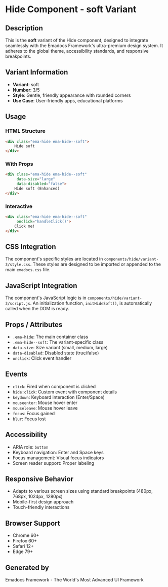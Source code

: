 # Hide Component - soft Variant

## Description
This is the **soft** variant of the Hide component, designed to integrate seamlessly with the Emadocs Framework's ultra-premium design system. It adheres to the global theme, accessibility standards, and responsive breakpoints.

## Variant Information
- **Variant**: soft
- **Number**: 3/5
- **Style**: Gentle, friendly appearance with rounded corners
- **Use Case**: User-friendly apps, educational platforms

## Usage

### HTML Structure
```html
<div class="ema-hide ema-hide--soft">
    Hide soft
</div>
```

### With Props
```html
<div class="ema-hide ema-hide--soft" 
     data-size="large" 
     data-disabled="false">
    Hide soft (Enhanced)
</div>
```

### Interactive
```html
<div class="ema-hide ema-hide--soft" 
     onclick="handleClick()">
    Click me!
</div>
```

## CSS Integration
The component's specific styles are located in `components/hide/variant-3/style.css`. These styles are designed to be imported or appended to the main `emadocs.css` file.

## JavaScript Integration
The component's JavaScript logic is in `components/hide/variant-3/script.js`. An initialization function, `initHideSoft()`, is automatically called when the DOM is ready.

## Props / Attributes
- `.ema-hide`: The main container class
- `.ema-hide--soft`: The variant-specific class
- `data-size`: Size variant (small, medium, large)
- `data-disabled`: Disabled state (true/false)
- `onclick`: Click event handler

## Events
- `click`: Fired when component is clicked
- `hide:click`: Custom event with component details
- `keydown`: Keyboard interaction (Enter/Space)
- `mouseenter`: Mouse hover enter
- `mouseleave`: Mouse hover leave
- `focus`: Focus gained
- `blur`: Focus lost

## Accessibility
- ARIA role: `button`
- Keyboard navigation: Enter and Space keys
- Focus management: Visual focus indicators
- Screen reader support: Proper labeling

## Responsive Behavior
- Adapts to various screen sizes using standard breakpoints (480px, 768px, 1024px, 1280px)
- Mobile-first design approach
- Touch-friendly interactions

## Browser Support
- Chrome 60+
- Firefox 60+
- Safari 12+
- Edge 79+

## Generated by
Emadocs Framework - The World's Most Advanced UI Framework
